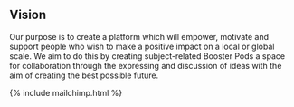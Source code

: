 ## Vision

<div class="quote">
  Our purpose is to create a platform which will empower, motivate and support people who wish to make a positive impact on a local or global scale. We aim to do this by creating subject-related Booster Pods a space for collaboration through the expressing and discussion of  ideas with the aim of creating the best possible future.
</div>

{% include mailchimp.html %}
